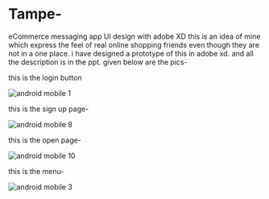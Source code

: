 # Tampe-
eCommerce messaging  app UI design with adobe XD 
this is an idea of mine which express the feel of real online shopping friends even though they are not in a one place.
i have designed a prototype of this in adobe xd.
and all the description is in the ppt.
given below are the pics-


this is the login button


![android mobile 1](https://user-images.githubusercontent.com/31507308/51835297-02d74280-2323-11e9-9cf6-06a20f766541.png)

this is the sign up page-

![android mobile 8](https://user-images.githubusercontent.com/31507308/51835428-62355280-2323-11e9-8f5d-169d0d862442.png)

this is the open page-

![android mobile 10](https://user-images.githubusercontent.com/31507308/51835644-1800a100-2324-11e9-81bd-a559db3b2e1f.png)

this is the menu-

![android mobile 3](https://user-images.githubusercontent.com/31507308/51835697-44b4b880-2324-11e9-849e-b43078338cd2.png)








